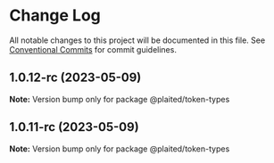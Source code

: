 # Change Log

All notable changes to this project will be documented in this file.
See [Conventional Commits](https://conventionalcommits.org) for commit guidelines.

## 1.0.12-rc (2023-05-09)

**Note:** Version bump only for package @plaited/token-types

## 1.0.11-rc (2023-05-09)

**Note:** Version bump only for package @plaited/token-types
